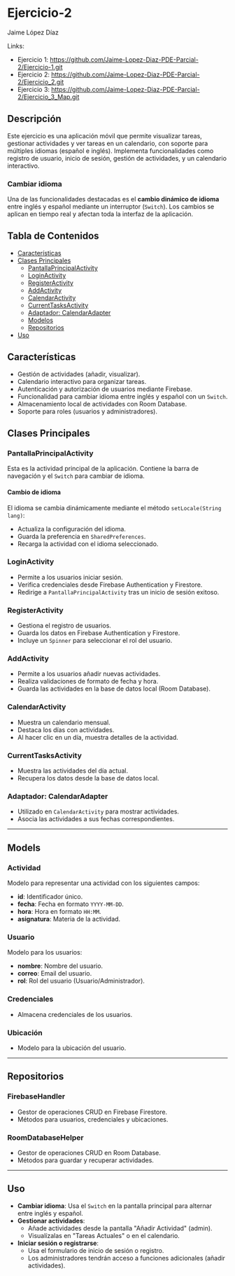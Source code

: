 # Ejercicio-2

Jaime López Díaz

Links:
- Ejercicio 1: https://github.com/Jaime-Lopez-Diaz-PDE-Parcial-2/Ejercicio-1.git
- Ejercicio 2: https://github.com/Jaime-Lopez-Diaz-PDE-Parcial-2/Ejercicio_2.git
- Ejercicio 3: https://github.com/Jaime-Lopez-Diaz-PDE-Parcial-2/Ejercicio_3_Map.git

## Descripción
Este ejercicio es una aplicación móvil que permite visualizar tareas, gestionar actividades y ver tareas en un calendario, con soporte para múltiples idiomas (español e inglés). Implementa funcionalidades como registro de usuario, inicio de sesión, gestión de actividades, y un calendario interactivo.

### **Cambiar idioma**
Una de las funcionalidades destacadas es el **cambio dinámico de idioma** entre inglés y español mediante un interruptor (`Switch`). Los cambios se aplican en tiempo real y afectan toda la interfaz de la aplicación.

## Tabla de Contenidos
- [Características](#características)
- [Clases Principales](#clases-principales)
  - [PantallaPrincipalActivity](#pantallaprincipalactivity)
  - [LoginActivity](#loginactivity)
  - [RegisterActivity](#registeractivity)
  - [AddActivity](#addactivity)
  - [CalendarActivity](#calendaractivity)
  - [CurrentTasksActivity](#currenttasksactivity)
  - [Adaptador: CalendarAdapter](#adaptador-calendaradapter)
  - [Modelos](#modelos)
  - [Repositorios](#repositorios)
- [Uso](#uso)

## Características
- Gestión de actividades (añadir, visualizar).
- Calendario interactivo para organizar tareas.
- Autenticación y autorización de usuarios mediante Firebase.
- Funcionalidad para cambiar idioma entre inglés y español con un `Switch`.
- Almacenamiento local de actividades con Room Database.
- Soporte para roles (usuarios y administradores).

## Clases Principales

### PantallaPrincipalActivity
Esta es la actividad principal de la aplicación. Contiene la barra de navegación y el `Switch` para cambiar de idioma.

#### Cambio de idioma
El idioma se cambia dinámicamente mediante el método `setLocale(String lang)`:
- Actualiza la configuración del idioma.
- Guarda la preferencia en `SharedPreferences`.
- Recarga la actividad con el idioma seleccionado.

### LoginActivity
- Permite a los usuarios iniciar sesión.
- Verifica credenciales desde Firebase Authentication y Firestore.
- Redirige a `PantallaPrincipalActivity` tras un inicio de sesión exitoso.

### RegisterActivity
- Gestiona el registro de usuarios.
- Guarda los datos en Firebase Authentication y Firestore.
- Incluye un `Spinner` para seleccionar el rol del usuario.

### AddActivity
- Permite a los usuarios añadir nuevas actividades.
- Realiza validaciones de formato de fecha y hora.
- Guarda las actividades en la base de datos local (Room Database).

### CalendarActivity
- Muestra un calendario mensual.
- Destaca los días con actividades.
- Al hacer clic en un día, muestra detalles de la actividad.

### CurrentTasksActivity
- Muestra las actividades del día actual.
- Recupera los datos desde la base de datos local.

### Adaptador: CalendarAdapter
- Utilizado en `CalendarActivity` para mostrar actividades.
- Asocia las actividades a sus fechas correspondientes.

---

## Models

### Actividad
Modelo para representar una actividad con los siguientes campos:
- **id**: Identificador único.
- **fecha**: Fecha en formato `YYYY-MM-DD`.
- **hora**: Hora en formato `HH:MM`.
- **asignatura**: Materia de la actividad.

### Usuario
Modelo para los usuarios:
- **nombre**: Nombre del usuario.
- **correo**: Email del usuario.
- **rol**: Rol del usuario (Usuario/Administrador).

### Credenciales
- Almacena credenciales de los usuarios.

### Ubicación
- Modelo para la ubicación del usuario.

---

## Repositorios

### FirebaseHandler
- Gestor de operaciones CRUD en Firebase Firestore.
- Métodos para usuarios, credenciales y ubicaciones.

### RoomDatabaseHelper
- Gestor de operaciones CRUD en Room Database.
- Métodos para guardar y recuperar actividades.

---

## Uso

- **Cambiar idioma**: Usa el `Switch` en la pantalla principal para alternar entre inglés y español.
- **Gestionar actividades**:
  - Añade actividades desde la pantalla "Añadir Actividad" (admin).
  - Visualízalas en "Tareas Actuales" o en el calendario.
- **Iniciar sesión o registrarse**:
  - Usa el formulario de inicio de sesión o registro.
  - Los administradores tendrán acceso a funciones adicionales (añadir actividades).


